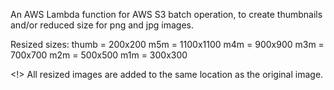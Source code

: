An AWS Lambda function for AWS S3 batch operation, to create thumbnails and/or reduced size for png and jpg images.

Resized sizes:
thumb = 200x200
m5m = 1100x1100
m4m = 900x900
m3m = 700x700
m2m = 500x500
m1m = 300x300 

<!> All resized images are added to the same location as the original image. 
